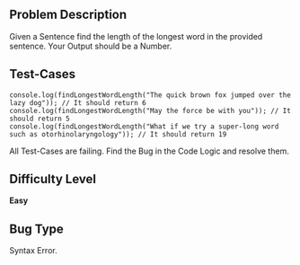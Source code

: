 ## Problem Description

Given a Sentence find the length of the longest word in the provided sentence. Your Output should be a Number.


## Test-Cases 

```
console.log(findLongestWordLength("The quick brown fox jumped over the lazy dog")); // It should return 6
console.log(findLongestWordLength("May the force be with you")); // It should return 5
console.log(findLongestWordLength("What if we try a super-long word such as otorhinolaryngology")); // It should return 19
```

All Test-Cases are failing. Find the Bug in the Code Logic and resolve them. 

## Difficulty Level 

<b>Easy</b>

## Bug Type 

Syntax Error.
